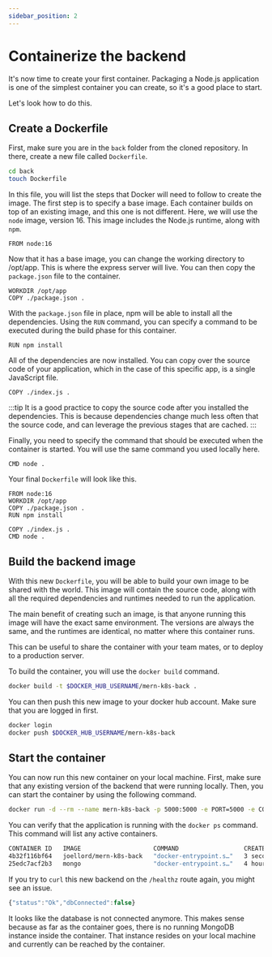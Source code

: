 ```yaml
---
sidebar_position: 2
---
```

# Containerize the backend

It's now time to create your first container. Packaging a Node.js application is one of the simplest container you can create, so it's a good place to start. 

Let's look how to do this.

## Create a Dockerfile

First, make sure you are in the `back` folder from the cloned repository. In there, create a new file called `Dockerfile`.

```bash
cd back
touch Dockerfile
```

In this file, you will list the steps that Docker will need to follow to create the image. The first step is to specify a base image. Each container builds on top of an existing image, and this one is not different. Here, we will use the `node` image, version 16. This image includes the Node.js runtime, along with `npm`.

```docker
FROM node:16
```

Now that it has a base image, you can change the working directory to /opt/app. This is where the express server will live. You can then copy the `package.json` file to the container.

```docker
WORKDIR /opt/app
COPY ./package.json .
```

With the `package.json` file in place, npm will be able to install all the dependencies. Using the `RUN` command, you can specify a command to be executed during the build phase for this container.

```docker
RUN npm install
```

All of the dependencies are now installed. You can copy over the source code of your application, which in the case of this specific app, is a single JavaScript file.

```docker
COPY ./index.js .
```

:::tip
It is a good practice to copy the source code after you installed the dependencies. This is because dependencies change much less often that the source code, and can leverage the previous stages that are cached. 
:::

Finally, you need to specify the command that should be executed when the container is started. You will use the same command you used locally here.

```docker
CMD node .
```

Your final `Dockerfile` will look like this.

```docker
FROM node:16
WORKDIR /opt/app
COPY ./package.json .
RUN npm install

COPY ./index.js .
CMD node .
```

## Build the backend image

With this new `Dockerfile`, you will be able to build your own image to be shared with the world. This image will contain the source code, along with all the required dependencies and runtimes needed to run the application. 

The main benefit of creating such an image, is that anyone running this image will have the exact same environment. The versions are always the same, and the runtimes are identical, no matter where this container runs. 

This can be useful to share the container with your team mates, or to deploy to a production server.

To build the container, you will use the `docker build` command.

```bash 
docker build -t $DOCKER_HUB_USERNAME/mern-k8s-back .
```

You can then push this new image to your docker hub account. Make sure that you are logged in first.

```bash
docker login
docker push $DOCKER_HUB_USERNAME/mern-k8s-back
```

## Start the container
You can now run this new container on your local machine. First, make sure that any existing version of the backend that were running locally. Then, you can start the container by using the following command.

```bash
docker run -d --rm --name mern-k8s-back -p 5000:5000 -e PORT=5000 -e CONN_STR="mongodb://user:pass@127.0.0.1:27017" $DOCKER_HUB_USERNAME/mern-k8s-back
```

You can verify that the application is running with the `docker ps` command. This command will list any active containers.

```bash
CONTAINER ID   IMAGE                    COMMAND                  CREATED         STATUS         PORTS                                           NAMES
4b32f116bf64   joellord/mern-k8s-back   "docker-entrypoint.s…"   3 seconds ago   Up 2 seconds   0.0.0.0:5000->5000/tcp, :::5000->5000/tcp       mern-k8s-back
25edc7acf2b3   mongo                    "docker-entrypoint.s…"   4 hours ago     Up 4 hours     0.0.0.0:27017->27017/tcp, :::27017->27017/tcp   mongodb
```

If you try to `curl` this new backend on the `/healthz` route again, you might see an issue. 

```js
{"status":"Ok","dbConnected":false}
```

It looks like the database is not connected anymore. This makes sense because as far as the container goes, there is no running MongoDB instance inside the container. That instance resides on your local machine and currently can be reached by the container.
